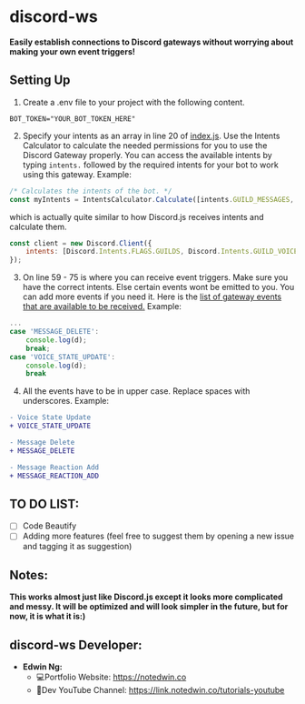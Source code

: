 # discord-ws
**Easily establish connections to Discord gateways without worrying about making your own event triggers!**

## Setting Up
1. Create a .env file to your project with the following content.
```
BOT_TOKEN="YOUR_BOT_TOKEN_HERE"
```
2. Specify your intents as an array in line 20 of [index.js](./index.js). Use the Intents Calculator to calculate the needed permissions for you to use the Discord Gateway properly. You can access the available intents by typing `intents.` followed by the required intents for your bot to work using this gateway. Example:
```js
/* Calculates the intents of the bot. */
const myIntents = IntentsCalculator.Calculate([intents.GUILD_MESSAGES, intents.MESSAGE_CONTENT, intents.DIRECT_MESSAGES]);
```
which is actually quite similar to how Discord.js receives intents and calculate them.
```js
const client = new Discord.Client({
	intents: [Discord.Intents.FLAGS.GUILDS, Discord.Intents.GUILD_VOICE_STATES, Discord.Intents.FLAGS.GUILD_MEMBERS, Discord.Intents.FLAGS.GUILD_BANS, Discord.Intents.FLAGS.GUILD_MESSAGES, Discord.Intents.FLAGS.DIRECT_MESSAGES]
});
```

3. On line 59 - 75 is where you can receive event triggers. Make sure you have the correct intents. Else certain events wont be emitted to you. You can add more events if you need it. Here is the [list of gateway events that are available to be received.](https://discord.com/developers/docs/topics/gateway-events#receive-events) Example:
```js
...
case 'MESSAGE_DELETE':
    console.log(d);
    break;
case 'VOICE_STATE_UPDATE':
    console.log(d);
    break
```

4. All the events have to be in upper case. Replace spaces with underscores. Example:
```diff
- Voice State Update
+ VOICE_STATE_UPDATE

- Message Delete
+ MESSAGE_DELETE

- Message Reaction Add
+ MESSAGE_REACTION_ADD
```

## TO DO LIST:
- [ ] Code Beautify
- [ ] Adding more features (feel free to suggest them by opening a new issue and tagging it as suggestion)

## Notes:
**This works almost just like Discord.js except it looks more complicated and messy. It will be optimized and will look simpler in the future, but for now, it is what it is:)**

## discord-ws Developer:
- **Edwin Ng:**
    - 💻Portfolio Website: https://notedwin.co
    - 🎥Dev YouTube Channel: https://link.notedwin.co/tutorials-youtube

